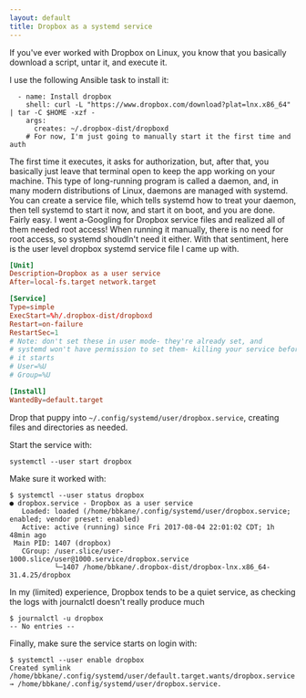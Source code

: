 ```yaml
---
layout: default
title: Dropbox as a systemd service
---
```


If you've ever worked with Dropbox on Linux, you know that you basically
download a script, untar it, and execute it.

I use the following Ansible task to install it:

```
  - name: Install dropbox
    shell: curl -L "https://www.dropbox.com/download?plat=lnx.x86_64" | tar -C $HOME -xzf -
    args:
      creates: ~/.dropbox-dist/dropboxd
    # For now, I'm just going to manually start it the first time and auth
```

The first time it executes, it asks
for authorization, but, after that, you basically just leave that terminal open
to keep the app working on your machine. This type of long-running program is
called a daemon, and, in many modern distributions of Linux, daemons are  managed with systemd.
You can create a service file, which tells systemd how to treat your daemon,
then tell systemd to start it now, and start it on boot, and you are done.
Fairly easy. I went a-Googling for Dropbox service files and realized all of
them needed root access! When running it manually, there is no need for root
access, so systemd shoudln't need it either. With that sentiment, here is the user
level dropbox systemd service file I came up with.

```conf
[Unit]
Description=Dropbox as a user service
After=local-fs.target network.target

[Service]
Type=simple
ExecStart=%h/.dropbox-dist/dropboxd
Restart=on-failure
RestartSec=1
# Note: don't set these in user mode- they're already set, and
# systemd won't have permission to set them- killing your service before
# it starts
# User=%U
# Group=%U

[Install]
WantedBy=default.target
```

Drop that puppy into `~/.config/systemd/user/dropbox.service`, creating files
and directories as needed.

Start the service with:

```
systemctl --user start dropbox
```

Make sure it worked with:

```
$ systemctl --user status dropbox
● dropbox.service - Dropbox as a user service
   Loaded: loaded (/home/bbkane/.config/systemd/user/dropbox.service; enabled; vendor preset: enabled)
   Active: active (running) since Fri 2017-08-04 22:01:02 CDT; 1h 48min ago
 Main PID: 1407 (dropbox)
   CGroup: /user.slice/user-1000.slice/user@1000.service/dropbox.service
           └─1407 /home/bbkane/.dropbox-dist/dropbox-lnx.x86_64-31.4.25/dropbox
```

In my (limited) experience, Dropbox tends to be a quiet service, as checking the
logs with journalctl doesn't really produce much

```
$ journalctl -u dropbox
-- No entries --
```

Finally, make sure the service starts on login with:

```
$ systemctl --user enable dropbox
Created symlink /home/bbkane/.config/systemd/user/default.target.wants/dropbox.service → /home/bbkane/.config/systemd/user/dropbox.service.
```

